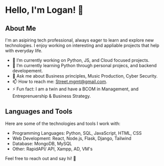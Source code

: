 # Hello, I'm Logan! 👋

## About Me

I'm an asipiring tech professional, always eager to learn and explore new technologies. I enjoy working on interesting and appliable projects that help with everyday life. 

- 🔭 I’m currently working on Python, JS, and Cloud focused projects.
- 🌱 I’m currently learning Python through personal projecs, and backend developement.
- 💬 Ask me about Business principles, Music Production, Cyber Security.
- 📫 How to reach me: Street.mgmt@gmail.com.
- ⚡ Fun fact: I am a twin and have a BCOM in Management, and Entreprenuership & Business Strategy.

## Languages and Tools

Here are some of the technologies and tools I work with:

- Programming Languages: Python, SQL, JavaScript, HTML, CSS
- Web Development: React, Node.js, Flask, Django, Tailwind
- Database: MongoDB, MySQL
- Other: RapidAPI/ API, Xampp, AD, VM's

Feel free to reach out and say hi! 👋

